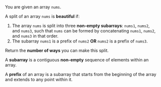 You are given an array `nums`.

A split of an array `nums` is **beautiful** if:

1. The array `nums` is split into three **non-empty subarrays**: `nums1`, `nums2`, and `nums3`, such that `nums` can be formed by concatenating `nums1`, `nums2`, and `nums3` in that order.
2. The subarray `nums1` is a prefix of `nums2` **OR** `nums2` is a prefix of `nums3`.

Return the **number of ways** you can make this split.

A **subarray** is a contiguous **non-empty** sequence of elements within an array.

A **prefix** of an array is a subarray that starts from the beginning of the array and extends to any point within it.
